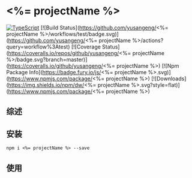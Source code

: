 # <%= projectName %>

[![TypeScript](https://img.shields.io/badge/lang-typescript-blue.svg)](https://www.tslang.cn/) [![Build Status](https://github.com/yusangeng/<%= projectName %>/workflows/test/badge.svg)](https://github.com/yusangeng/<%= projectName %>/actions?query=workflow%3Atest) [![Coverage Status](https://coveralls.io/repos/github/yusangeng/<%= projectName %>/badge.svg?branch=master)](https://coveralls.io/github/yusangeng/<%= projectName %>) [![Npm Package Info](https://badge.fury.io/js/<%= projectName %>.svg)](https://www.npmjs.com/package/<%= projectName %>) [![Downloads](https://img.shields.io/npm/dw/<%= projectName %>.svg?style=flat)](https://www.npmjs.com/package/<%= projectName %>)


## 综述

## 安装

```shell
npm i <%= projectName %> --save 
```

## 使用
